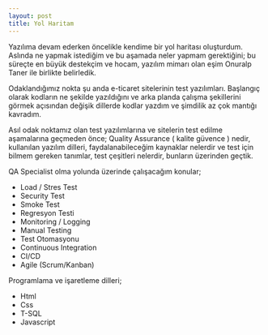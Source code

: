 ```yaml
---
layout: post
title: Yol Haritam
---
```


Yazılıma devam ederken öncelikle kendime bir yol haritası oluşturdum.
Aslında ne yapmak istediğim ve bu aşamada neler yapmam gerektiğini; bu süreçte en büyük destekçim ve hocam, yazılım mimarı olan eşim Onuralp Taner ile birlikte belirledik. 


Odaklandığımız nokta şu anda e-ticaret sitelerinin test yazılımları. Başlangıç olarak kodların ne şekilde yazıldığını ve arka planda çalışma şekillerini görmek açısından değişik dillerde kodlar yazdım ve şimdilik az çok mantığı kavradım. 


Asıl odak noktamız olan test yazılımlarına ve sitelerin test edilme aşamalarına geçmeden önce; Quality Assurance ( kalite güvence ) nedir, kullanılan yazılım dilleri, faydalanabileceğim kaynaklar nelerdir ve test için bilmem gereken tanımlar, test çeşitleri nelerdir, bunların üzerinden geçtik.


QA Specialist olma yolunda üzerinde çalışacağım konular;

* Load / Stres Test
* Security Test
* Smoke Test
* Regresyon Testi
* Monitoring / Logging
* Manual Testing
* Test Otomasyonu
* Continuous Integration
* CI/CD 
* Agile (Scrum/Kanban)

Programlama ve işaretleme dilleri;

* Html
* Css
* T-SQL
* Javascript

